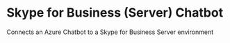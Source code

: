# Skype for Business (Server) Chatbot
Connects an Azure Chatbot to a Skype for Business Server environment